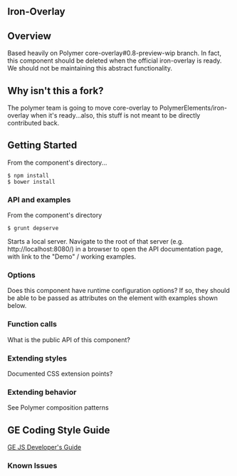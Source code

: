 Iron-Overlay
-----------------------------------------------

## Overview

Based heavily on Polymer core-overlay#0.8-preview-wip branch. In fact, this component should be deleted when the official iron-overlay is ready.
We should not be maintaining this abstract functionality.

## Why isn't this a fork?

The polymer team is going to move core-overlay to PolymerElements/iron-overlay when it's ready...also, this stuff is not meant to be directly contributed back.

## Getting Started

From the component's directory...

```
$ npm install
$ bower install
```

### API and examples

From the component's directory

```
$ grunt depserve
```

Starts a local server. Navigate to the root of that server (e.g. http://localhost:8080/) in a browser to open the API documentation page, with link to the "Demo" / working examples.

### Options

Does this component have runtime configuration options?  If so, they should be able to be passed as attributes on the element with examples shown below.

### Function calls

What is the public API of this component?

### Extending styles

Documented CSS extension points?

### Extending behavior

See Polymer composition patterns

GE Coding Style Guide
---------------------

[GE JS Developer's Guide](https://github.com/GeneralElectric/javascript)


### Known Issues


